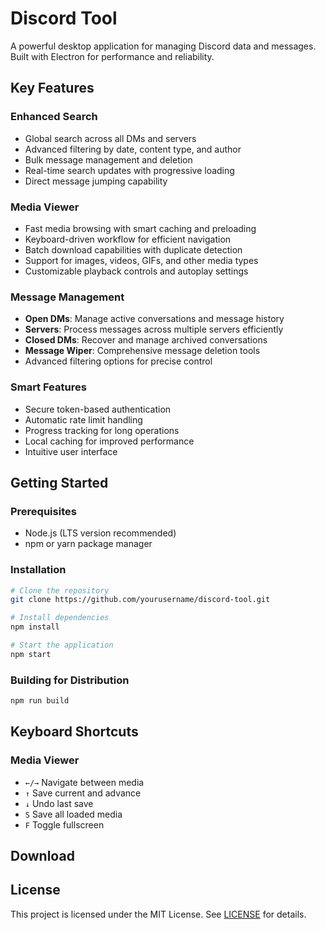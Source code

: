 # Discord Tool

A powerful desktop application for managing Discord data and messages. Built with Electron for performance and reliability.

## Key Features

### Enhanced Search
- Global search across all DMs and servers
- Advanced filtering by date, content type, and author
- Bulk message management and deletion
- Real-time search updates with progressive loading
- Direct message jumping capability

### Media Viewer
- Fast media browsing with smart caching and preloading
- Keyboard-driven workflow for efficient navigation
- Batch download capabilities with duplicate detection
- Support for images, videos, GIFs, and other media types
- Customizable playback controls and autoplay settings

### Message Management
- **Open DMs**: Manage active conversations and message history
- **Servers**: Process messages across multiple servers efficiently
- **Closed DMs**: Recover and manage archived conversations
- **Message Wiper**: Comprehensive message deletion tools
- Advanced filtering options for precise control

### Smart Features
- Secure token-based authentication
- Automatic rate limit handling
- Progress tracking for long operations
- Local caching for improved performance
- Intuitive user interface

## Getting Started

### Prerequisites
- Node.js (LTS version recommended)
- npm or yarn package manager

### Installation

```bash
# Clone the repository
git clone https://github.com/yourusername/discord-tool.git

# Install dependencies
npm install

# Start the application
npm start
```

### Building for Distribution
```bash
npm run build
```

## Keyboard Shortcuts

### Media Viewer
- `←/→` Navigate between media
- `↑` Save current and advance
- `↓` Undo last save
- `S` Save all loaded media
- `F` Toggle fullscreen

## Download

## License

This project is licensed under the MIT License. See [LICENSE](LICENSE) for details.